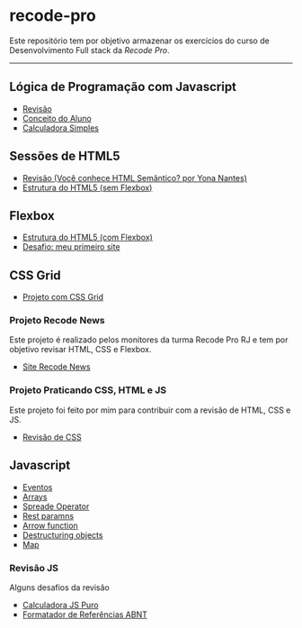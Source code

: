 # recode-pro
Este repositório tem por objetivo armazenar os exercícios do curso de Desenvolvimento Full stack da <em>Recode Pro</em>.
<hr>

## Lógica de Programação com Javascript

<ul type="square">
<li><a href="https://github.com/antonialucianapires/recode-pro/blob/master/revisaoLogicaProgramacao.md">Revisão</a></li>
<li><a href="https://github.com/antonialucianapires/recode-pro/blob/master/L%C3%B3gica%20com%20Javascript/appConceitoAluno.js">Conceito do Aluno</a></li>
<li><a href="https://github.com/antonialucianapires/recode-pro/blob/master/L%C3%B3gica%20com%20Javascript/appCalculadora.js">Calculadora Simples</a></li>
</ul>

## Sessões de HTML5 
 
 <ul type="square">
<li><a href="https://blog-geekhunter-com-br.cdn.ampproject.org/c/s/blog.geekhunter.com.br/voce-conhece-html-semantico/amp/">Revisão (Você conhece HTML Semântico? por Yona Nantes)</a></li>
<li><a href="https://github.com/antonialucianapires/recode-pro/tree/master/Sess%C3%B5es%20de%20HTML5">Estrutura do HTML5 (sem Flexbox)</a></li>
</ul>
 
## Flexbox

 <ul type="square">
<li><a href="https://github.com/antonialucianapires/recode-pro/blob/master/Sess%C3%B5es%20de%20HTML5/estrutura-com-flebox.html">Estrutura do HTML5 (com Flexbox)</a></li>
 <li><a href="https://github.com/antonialucianapires/recode-pro/tree/master/siteVizin">Desafio: meu primeiro site</a></li>
</ul>

## CSS Grid
 <ul type="square">
<li><a href="#">Projeto com CSS Grid</a></li>
</ul>

### Projeto Recode News
<p>Este projeto é realizado pelos monitores da turma Recode Pro RJ e tem por objetivo revisar HTML, CSS e Flexbox.</p>
 <ul type="square">
<li><a href="https://github.com/antonialucianapires/recode-pro/tree/master/Revis%C3%B5es/html-css-flexbox/recodeNews">Site Recode News</a></li>
</ul>

### Projeto Praticando CSS, HTML e JS
<p>Este projeto foi feito por mim para contribuir com a revisão de HTML, CSS e JS.</p>
 <ul type="square">
<li><a href="https://github.com/antonialucianapires/recode-pro/tree/master/Revis%C3%B5es/html-css-flexbox/praticando-CSS">Revisão de CSS</a></li>
</ul>

## Javascript

 <ul type="square">
<li><a href="#">Eventos</a></li>
 <li><a href="https://github.com/antonialucianapires/recode-pro/blob/master/Javascript/aula-arrays.js">Arrays</a></li>
 <li><a href="https://github.com/antonialucianapires/recode-pro/blob/master/Javascript/spread-operator.js">Spreade Operator</a></li>
 <li><a href="https://github.com/antonialucianapires/recode-pro/blob/master/Javascript/rest-paramns.js">Rest paramns</a></li>
 <li><a href="https://github.com/antonialucianapires/recode-pro/blob/master/Javascript/arrow-function.js">Arrow function</a></li>
 <li><a href="https://github.com/antonialucianapires/recode-pro/blob/master/Javascript/destructuring-objects.js">Destructuring objects</a></li>
 <li><a href="https://github.com/antonialucianapires/recode-pro/blob/master/Javascript/map.js">Map</a></li>
</ul>

### Revisão JS
<p>Alguns desafios da revisão</p>
<ul type="square">
 <li><a href="#">Calculadora JS Puro</a></li>
<li><a href="https://github.com/antonialucianapires/recode-pro/tree/master/Javascript/desafio-cadastro-de-livros">Formatador de Referências ABNT</a></li>
